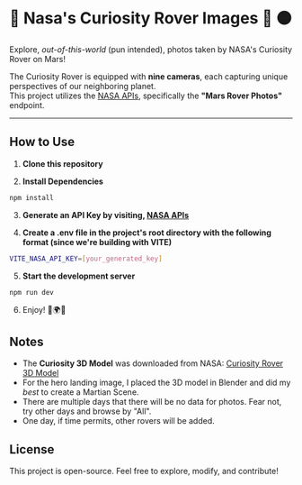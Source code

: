 # 🚀 Nasa's Curiosity Rover Images 🤖 🟠

Explore, _out-of-this-world_ (pun intended), photos taken by NASA's Curiosity Rover on Mars!

The Curiosity Rover is equipped with **nine cameras**, each capturing unique perspectives of our neighboring planet.  
This project utilizes the [NASA APIs](https://api.nasa.gov/), specifically the **"Mars Rover Photos"** endpoint.

---

## How to Use

1. **Clone this repository**

2. **Install Dependencies**

```sh
npm install
```

3. **Generate an API Key by visiting, [NASA APIs](https://api.nasa.gov/)**

4. **Create a .env file in the project's root directory with the following format (since we're building with VITE)**

```sh
VITE_NASA_API_KEY=[your_generated_key]
```

5. **Start the development server**

```sh
npm run dev
```

6. Enjoy! 🤖🌍🚀

## Notes

- The **Curiosity 3D Model** was downloaded from NASA:
  [Curiosity Rover 3D Model](https://science.nasa.gov/resource/curiosity-rover-3d-model/)
- For the hero landing image, I placed the 3D model in Blender and did my _best_ to create a Martian Scene.
- There are multiple days that there will be no data for photos. Fear not, try other days and browse by "All".
- One day, if time permits, other rovers will be added.

## License

This project is open-source. Feel free to explore, modify, and contribute!
